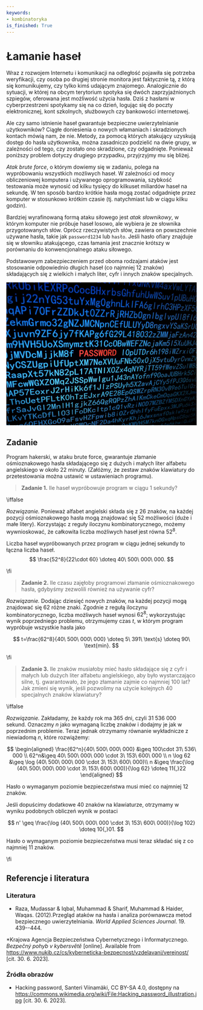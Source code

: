 ```yaml
---
keywords:
- kombinatoryka
is_finished: True
---
```



# Łamanie haseł

Wraz z rozwojem Internetu i komunikacji na odległość pojawiła się potrzeba weryfikacji, czy osoba po drugiej stronie monitora jest faktycznie tą, z którą się komunikujemy, czy tylko kimś udającym znajomego. Analogicznie do sytuacji, w której na obcym terytorium spotyka się dwóch zaprzyjaźnionych szpiegów, oferowana jest możliwość użycia hasła. Dziś z hasłami w cyberprzestrzeni spotykamy się na co dzień, logując się do poczty elektronicznej, kont szkolnych, służbowych czy bankowości internetowej.

Ale czy samo istnienie haseł gwarantuje bezpieczne uwierzytelnianie użytkowników? Ciągłe doniesienia o nowych włamaniach i skradzionych kontach mówią nam, że nie. Metody, za pomocą których atakujący uzyskują dostęp do hasła użytkownika, można zasadniczo podzielić na dwie grupy, w zależności od tego, czy zostało ono skradzione, czy odgadnięte. Ponieważ poniższy problem dotyczy drugiego przypadku, przyjrzyjmy mu się bliżej.

*Atak brute force*, o którym dowiemy się w zadaniu, polega na wypróbowaniu wszystkich możliwych haseł. W zależności od mocy obliczeniowej komputera i używanego oprogramowania, szybkość testowania może wynosić od kilku tysięcy do kilkuset miliardów haseł na sekundę. W ten sposób bardzo krótkie hasła mogą zostać odgadnięte przez komputer w stosunkowo krótkim czasie (tj. natychmiast lub w ciągu kilku godzin).

Bardziej wyrafinowaną formą ataku siłowego jest *atak słownikowy*, w którym komputer nie próbuje haseł losowo, ale wybiera je ze słownika przygotowanych słów. Oprócz rzeczywistych słów, zawiera on powszechnie używane hasła, takie jak `password1234` lub `hasło`. Jeśli hasło ofiary znajduje się w słowniku atakującego, czas łamania jest znacznie krótszy w porównaniu do konwencjonalnego ataku siłowego.

Podstawowym zabezpieczeniem przed oboma rodzajami ataków jest stosowanie odpowiednio długich haseł (co najmniej 12 znaków) składających się z wielkich i małych liter, cyfr i innych znaków specjalnych.

![Hakowanie](06_program_hack.jpg)

## Zadanie

Program hakerski, w ataku brute force, gwarantuje złamanie ośmioznakowego hasła składającego się z dużych i małych liter alfabetu angielskiego w około 22 minuty. (Załóżmy, że zestaw znaków klawiatury do przetestowania można ustawić w ustawieniach programu).

> **Zadanie 1.** Ile haseł wypróbowuje program w ciągu 1 sekundy?

\iffalse

*Rozwiązanie.* Ponieważ alfabet angielski składa się z 26 znaków, na każdej pozycji ośmioznakowego hasła mogą znajdować się 52 możliwości (duże i małe litery). Korzystając z reguły iloczynu kombinatorycznego, możemy wywnioskować, że całkowita liczba możliwych haseł jest równa $52^{8}$.

Liczba haseł wypróbowanych przez program w ciągu jednej sekundy to łączna liczba haseł.
$$
\frac{52^8}{22\cdot 60} \doteq 40\ 500\ 000\ 000.
$$ 

\fi

> **Zadanie 2.** Ile czasu zajęłoby programowi złamanie ośmioznakowego hasła, gdybyśmy zezwolili również na używanie cyfr?

*Rozwiązanie.* Dodając dziesięć nowych znaków, na każdej pozycji mogą znajdować się 62 różne znaki. Zgodnie z regułą iloczynu kombinatorycznego, liczba możliwych haseł wynosi $62^8$; wykorzystując wynik poprzedniego problemu, otrzymujemy czas $t$, w którym program wypróbuje wszystkie hasła jako

$$
t=\frac{62^8}{40\ 500\ 000\ 000} \doteq 5\ 391\ \text{s} \doteq 90\ \text{min}.
$$

\fi

> **Zadanie 3.** Ile znaków musiałoby mieć hasło składające się z cyfr i małych lub dużych liter alfabetu angielskiego, aby było wystarczająco silne, tj. gwarantowało, że jego złamanie zajmie co najmniej 100 lat? Jak zmieni się wynik, jeśli pozwolimy na użycie kolejnych 40 specjalnych znaków klawiatury?

\iffalse

*Rozwiązanie.* Zakładamy, że każdy rok ma 365 dni, czyli 31 536 000 sekund. Oznaczmy $n$ jako wymaganą liczbę znaków i dodajmy je jak w poprzednim problemie. Teraz jednak otrzymamy równanie wykładnicze z niewiadomą $n$, które rozwiążemy:

$$
\begin{aligned}
\frac{62^n}{40\ 500\ 000\ 000} &\geq 100\cdot 31\ 536\ 000 \\
62^n&\geq 40\ 500\ 000\ 000 \cdot 3\ 153\ 600\ 000 \\
n \log 62 &\geq \log (40\ 500\ 000\ 000 \cdot 3\ 153\ 600\ 000)\\
n &\geq \frac{\log (40\ 500\ 000\ 000 \cdot 3\ 153\ 600\ 000)}{\log 62} \doteq 11{,}22
\end{aligned}
$$

Hasło o wymaganym poziomie bezpieczeństwa musi mieć co najmniej 12 znaków.

Jeśli dopuścimy dodatkowe 40 znaków na klawiaturze, otrzymamy w wyniku podobnych obliczeń wynik w postaci

$$
n' \geq \frac{\log (40\ 500\ 000\ 000 \cdot 3\ 153\ 600\ 000)}{\log 102} \doteq 10{,}01.
$$

Hasło o wymaganym poziomie bezpieczeństwa musi teraz składać się z co najmniej 11 znaków.

\fi

## Referencje i literatura

### Literatura

*  Raza, Mudassar \& Iqbal, Muhammad \& Sharif, Muhammad \& Haider, Waqas. (2012).Przegląd ataków na hasła i analiza porównawcza metod bezpiecznego uwierzytelniania. *World Applied Sciences Journal*. 19. 439--444.

*Krajowa Agencja Bezpieczeństwa Cybernetycznego i Informatycznego. *Bezpečný pohyb v kybersvětě* [online]. Available from <https://www.nukib.cz/cs/kyberneticka-bezpecnost/vzdelavani/verejnost/> [cit. 30. 6. 2023].

### Źródła obrazów

* Hacking password, Santeri Viinamäki, CC BY-SA 4.0, dostępny na <https://commons.wikimedia.org/wiki/File:Hacking_password_illustration.jpg> [cit. 30. 6. 2023].


